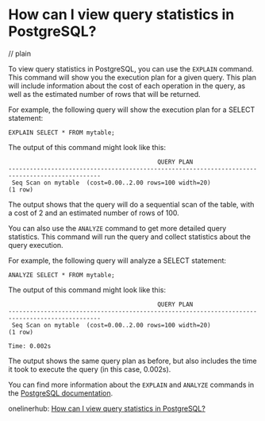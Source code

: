 # How can I view query statistics in PostgreSQL?
// plain

To view query statistics in PostgreSQL, you can use the `EXPLAIN` command. This command will show you the execution plan for a given query. This plan will include information about the cost of each operation in the query, as well as the estimated number of rows that will be returned.

For example, the following query will show the execution plan for a SELECT statement:

```
EXPLAIN SELECT * FROM mytable;
```

The output of this command might look like this:

```
                                          QUERY PLAN
------------------------------------------------------------------------------------------------
 Seq Scan on mytable  (cost=0.00..2.00 rows=100 width=20)
(1 row)
```

The output shows that the query will do a sequential scan of the table, with a cost of 2 and an estimated number of rows of 100.

You can also use the `ANALYZE` command to get more detailed query statistics. This command will run the query and collect statistics about the query execution.

For example, the following query will analyze a SELECT statement:

```
ANALYZE SELECT * FROM mytable;
```

The output of this command might look like this:

```
                                          QUERY PLAN
------------------------------------------------------------------------------------------------
 Seq Scan on mytable  (cost=0.00..2.00 rows=100 width=20)
(1 row)

Time: 0.002s
```

The output shows the same query plan as before, but also includes the time it took to execute the query (in this case, 0.002s).

You can find more information about the `EXPLAIN` and `ANALYZE` commands in the [PostgreSQL documentation](https://www.postgresql.org/docs/current/sql-explain.html).

onelinerhub: [How can I view query statistics in PostgreSQL?](https://onelinerhub.com/postgresql/how-can-i-view-query-statistics-in-postgresql)
